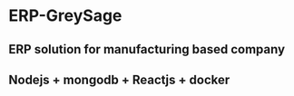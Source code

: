 # ERP-GreySage

## ERP solution for manufacturing based company

## Nodejs + mongodb + Reactjs + docker